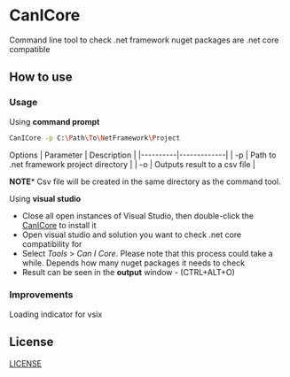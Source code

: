 # CanICore
Command line tool to check .net framework nuget packages are .net core compatible

## How to use

### Usage

Using **command prompt**
```bash
CanICore -p C:\Path\To\NetFramework\Project 
```
Options
| Parameter | Description |
|----------|-------------|
| -p        | Path to .net framework project directory |
| -o        | Outputs result to a csv file |

**NOTE*** Csv file will be created in the same directory as the command tool.

Using **visual studio**

 - Close all open instances of Visual Studio, then double-click the [CanICore](https://github.com/adelinosousa/canicore/releases/download/vsix-1.0.0/CanICore.vsix) to install it
 - Open visual studio and solution you want to check .net core compatibility for
 - Select *Tools* > *Can I Core*. Please note that this process could take a while. Depends how many nuget packages it needs to check
 - Result can be seen in the **output** window - (CTRL+ALT+O)

### Improvements
Loading indicator for vsix

## License
[LICENSE](LICENSE)
